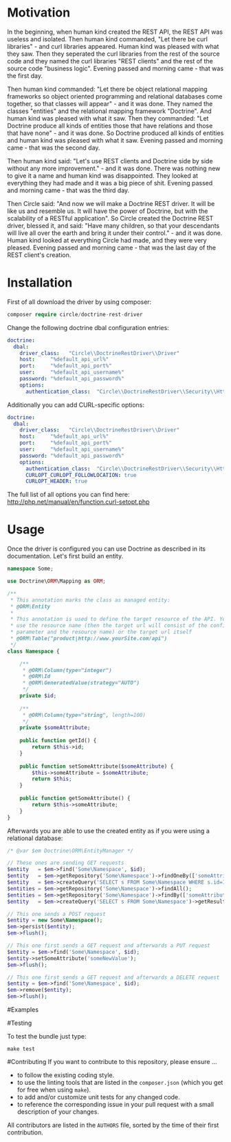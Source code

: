 # Motivation
In the beginning, when human kind created the REST API, the REST API was useless and isolated. Then human kind commanded,
"Let there be curl libraries" - and curl libraries appeared. Human kind was pleased with what they saw. Then they seperated the
curl libraries from the rest of the source code and they named the curl libraries "REST clients" and the rest of the source code
"business logic". Evening passed and morning came - that was the first day.

Then human kind commanded: "Let there be object relational mapping frameworks so object oriented programming and relational
databases come together, so that classes will appear" - and it was done. They named the classes "entities" and the relational mapping
framework "Doctrine". And human kind was pleased with what it saw. Then they commanded: "Let Doctrine produce all kinds of entities
those that have relations and those that have none" - and it was done. So Doctrine produced all kinds of entities and human kind
was pleased with what it saw. Evening passed and morning came - that was the second day.

Then human kind said: "Let's use REST clients and Doctrine side by side without any more improvement." - and it was done. There was
nothing new to give it a name and human kind was disappointed. They looked at everything they had made and it was a big piece of shit.
Evening passed and morning came - that was the third day.

Then Circle said: "And now we will make a Doctrine REST driver. It will be like us and resemble us. It will have the power of Doctrine,
but with the scalability of a RESTful application". So Circle created the Doctrine REST driver, blessed it, and said: "Have many children,
so that your descendants will live all over the earth and bring it under their control." - and it was done. Human kind looked at everything
Circle had made, and they were very pleased. Evening passed and morning came - that was the last day of the REST client's creation.

# Installation

First of all download the driver by using composer:

```php
composer require circle/doctrine-rest-driver
```

Change the following doctrine dbal configuration entries:

```yml
doctrine:
  dbal:
    driver_class:   "Circle\\DoctrineRestDriver\\Driver"
    host:     "%default_api_url%"
    port:     "%default_api_port%"
    user:     "%default_api_username%"
    password: "%default_api_password%"
    options:
      authentication_class:  "Circle\\DoctrineRestDriver\\Security\\HttpBasicAuthentication"
```

Additionally you can add CURL-specific options:

```yml
doctrine:
  dbal:
    driver_class:   "Circle\\DoctrineRestDriver\\Driver"
    host:     "%default_api_url%"
    port:     "%default_api_port%"
    user:     "%default_api_username%"
    password: "%default_api_password%"
    options:
      authentication_class:  "Circle\\DoctrineRestDriver\\Security\\HttpBasicAuthentication"
      CURLOPT_CURLOPT_FOLLOWLOCATION: true
      CURLOPT_HEADER: true
```

The full list of all options you can find here: http://php.net/manual/en/function.curl-setopt.php

# Usage
Once the driver is configured you can use Doctrine as described in its documentation. Let's first build an entity.

```php
namespace Some;

use Doctrine\ORM\Mapping as ORM;

/**
 * This annotation marks the class as managed entity:
 * @ORM\Entity
 *
 * This annotation is used to define the target resource of the API. You can whether 
 * use the resource name (then the target url will consist of the configured host 
 * parameter and the resource name) or the target url itself
 * @ORM\Table("product|http://www.yourSite.com/api")
 */
class Namespace {

    /**
     * @ORM\Column(type="integer")
     * @ORM\Id
     * @ORM\GeneratedValue(strategy="AUTO")
     */
    private $id;
    
    /**
     * @ORM\Column(type="string", length=100)
     */
    private $someAttribute;
    
    public function getId() {
        return $this->id;
    }
    
    public function setSomeAttribute($someAttribute) {
        $this->someAttribute = $someAttribute;
        return $this;
    }
    
    public function getSomeAttribute() {
        return $this->someAttribute;
    }
}
```

Afterwards you are able to use the created entity as if you were using a relational database:

```php
/* @var $em Doctrine\ORM\EntityManager */

// These ones are sending GET requests
$entity   = $em->find('Some\Namespace', $id);
$entity   = $em->getRepository('Some\Namespace')->findOneBy(['someAttribute' => 'someValue']);
$entity   = $em->createQuery('SELECT s FROM Some\Namespace WHERE s.id=1')->getSingleResult();
$entities = $em->getRepository('Some\Namespace')->findAll();
$entities = $em->getRepository('Some\Namespace')->findBy(['someAttribute' => 'someValue']);
$entity   = $em->createQuery('SELECT s FROM Some\Namespace')->getResult();

// This one sends a POST request
$entity = new Some\Namespace();
$em->persist($entity);
$em->flush();

// This one first sends a GET request and afterwards a PUT request
$entity = $em->find('Some\Namespace', $id);
$entity->setSomeAttribute('someNewValue');
$em->flush();

// This one first sends a GET request and afterwards a DELETE request
$entity = $em->find('Some\Namespace', $id);
$em->remove($entity);
$em->flush();
```

#Examples

#Testing

To test the bundle just type:

```
make test
```

#Contributing
If you want to contribute to this repository, please ensure ...
  - to follow the existing coding style.
  - to use the linting tools that are listed in the ```composer.json``` (which you get for free when using ```make```).
  - to add and/or customize unit tests for any changed code.
  - to reference the corresponding issue in your pull request with a small description of your changes.

All contributors are listed in the ```AUTHORS``` file, sorted by the time of their first contribution.
